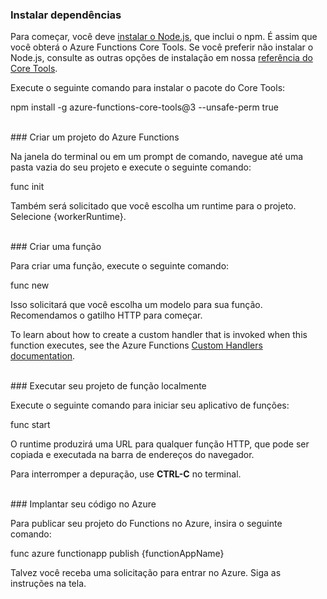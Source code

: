 ### <a name="install-dependencies"></a>Instalar dependências

Para começar, você deve <a href="https://go.microsoft.com/fwlink/?linkid=2016195" target="_blank">instalar o Node.js</a>, que inclui o npm. É assim que você obterá o Azure Functions Core Tools. Se você preferir não instalar o Node.js, consulte as outras opções de instalação em nossa <a href="https://go.microsoft.com/fwlink/?linkid=2016192" target="_blank">referência do Core Tools</a>.

Execute o seguinte comando para instalar o pacote do Core Tools:

<MarkdownHighlighter>npm install -g azure-functions-core-tools@3 --unsafe-perm true</MarkdownHighlighter>

<br/>
### <a name="create-an-azure-functions-project"></a>Criar um projeto do Azure Functions

Na janela do terminal ou em um prompt de comando, navegue até uma pasta vazia do seu projeto e execute o seguinte comando:

<MarkdownHighlighter>func init</MarkdownHighlighter>

Também será solicitado que você escolha um runtime para o projeto. Selecione {workerRuntime}.

<br/>
### <a name="create-a-function"></a>Criar uma função

Para criar uma função, execute o seguinte comando:

<MarkdownHighlighter>func new</MarkdownHighlighter>

Isso solicitará que você escolha um modelo para sua função. Recomendamos o gatilho HTTP para começar.

<StackInstructions customStack={true}>To learn about how to create a custom handler that is invoked when this function executes, see the Azure Functions <a href="https://go.microsoft.com/fwlink/?linkid=2138621" target="_blank">Custom Handlers documentation</a>.</StackInstructions>

<br/>
### <a name="run-your-function-project-locally"></a>Executar seu projeto de função localmente

Execute o seguinte comando para iniciar seu aplicativo de funções:

<MarkdownHighlighter>func start</MarkdownHighlighter>

O runtime produzirá uma URL para qualquer função HTTP, que pode ser copiada e executada na barra de endereços do navegador.

Para interromper a depuração, use **CTRL-C** no terminal.

<br/>
### <a name="deploy-your-code-to-azure"></a>Implantar seu código no Azure

Para publicar seu projeto do Functions no Azure, insira o seguinte comando:

<MarkdownHighlighter>func azure functionapp publish {functionAppName}</MarkdownHighlighter>

Talvez você receba uma solicitação para entrar no Azure. Siga as instruções na tela.
